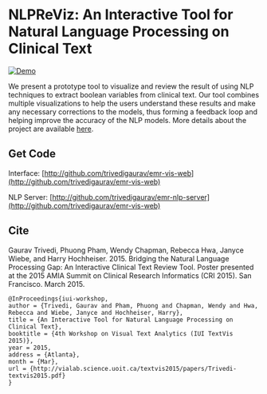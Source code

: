 # NLPReViz: An Interactive Tool for Natural Language Processing on Clinical Text

[![Demo](https://raw.githubusercontent.com/NLPReViz/NLPReViz.github.io/master/screenshot.png)](https://vimeo.com/117240768 "An Interactive Tool for Natural Language Processing on Clinical Text")

We present a prototype tool to visualize and review the result of using NLP techniques to extract boolean variables from clinical text. Our tool combines multiple visualizations to help the users understand these results and make any necessary corrections to the models, thus forming a feedback loop and helping improve the accuracy of the NLP models. More details about the project are available [here]( trivedigaurav.com/blog/clinical-text-analysis-using-interactive-natural-language-processing/).

## Get Code

Interface: [http://github.com/trivedigaurav/emr-vis-web](http://github.com/trivedigaurav/emr-vis-web)

NLP Server: [http://github.com/trivedigaurav/emr-nlp-server](http://github.com/trivedigaurav/emr-vis-web)

## Cite
Gaurav Trivedi, Phuong Pham, Wendy Chapman, Rebecca Hwa, Janyce Wiebe, and Harry Hochheiser. 2015. Bridging the Natural Language Processing Gap: An Interactive Clinical Text Review Tool. Poster presented at the 2015 AMIA Summit on Clinical Research Informatics (CRI 2015). San Francisco. March 2015.

```
@InProceedings{iui-workshop,
author = {Trivedi, Gaurav and Pham, Phuong and Chapman, Wendy and Hwa, Rebecca and Wiebe, Janyce and Hochheiser, Harry},
title = {An Interactive Tool for Natural Language Processing on Clinical Text},
booktitle = {4th Workshop on Visual Text Analytics (IUI TextVis 2015)},
year = 2015,
address = {Atlanta},
month = {Mar},
url = {http://vialab.science.uoit.ca/textvis2015/papers/Trivedi-textvis2015.pdf}
}
```
